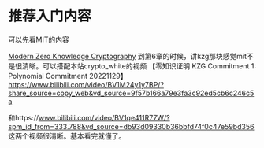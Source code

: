 # 推荐入门内容

可以先看MIT的内容

[Modern Zero Knowledge Cryptography](https://zkiap.com/)
到第6章的时候，讲kzg那块感觉mit不是很清晰。可以搭配本站crypto_white的视频
【零知识证明 KZG Commitment 1: Polynomial Commitment 20221129】 https://www.bilibili.com/video/BV1M24y1y7BP/?share_source=copy_web&vd_source=9f57b166a79e3fa3c92ed5cb6c246c5a

和https://www.bilibili.com/video/BV1qe411R77W/?spm_id_from=333.788&vd_source=db93d09330b36bbfd74f0c47e59bd356
这两个视频很清晰。基本看完就懂了。